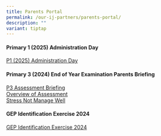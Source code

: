 ```yaml
---
title: Parents Portal
permalink: /our-ij-partners/parents-portal/
description: ""
variant: tiptap
---
```

<h4>Primary 1 (2025) Administration Day</h4>
<p><a href="/files/P1 Admin Day 2025/2025_P1_Admin_Day_Annex_A.pdf" rel="noopener nofollow" target="_blank">P1 (2025) Administration Day</a>
</p>
<h4>Primary 3 (2024) End of Year Examination Parents Briefing</h4>
<p><a href="/files/P3_ASSESSMENT_BRIEFING.pdf" rel="noopener nofollow" target="_blank">P3 Assessment Briefing</a>
<br><a href="/files/OVERVIEW_OF_ASSESSMENT.pdf" rel="noopener nofollow" target="_blank">Overview of Assessment</a>
<br><a href="/files/STRESS_NOT__MANAGE_WELL__compressed.pdf" rel="noopener nofollow" target="_blank">Stress Not Manage Well</a>
</p>
<h4>GEP Identification Exercise 2024</h4>
<p><a href="/files/2024_P3_GEP_Notification.pdf" rel="noopener noreferrer nofollow" target="_blank">GEP Identification Exercise 2024</a>
</p>
<h4></h4>
<p></p>